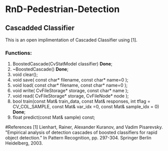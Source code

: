 # RnD-Pedestrian-Detection

## Cascadded Classifier
 This is an open implimentation of Cascaded Classifier using [1].
### Functions:
1. BoostedCascade(CvStatModel classifier) **Done**;
2. ~BoostedCascade() **Done**;
3. void clear();
4. void save( const char* filename, const char* name=0 );
5. void load( const char* filename, const char* name=0 );
6. void write( CvFileStorage* storage, const char* name );
7. void read( CvFileStorage* storage, CvFileNode* node );
8. bool train(const Mat& train_data, const Mat& responses, int tflag = CV_COL_SAMPLE, const Mat& var_idx =0, const Mat& sample_idx = 0) **Done**;
9. float predict(const Mat& sample) const;


#References
[1] Lienhart, Rainer, Alexander Kuranov, and Vadim Pisarevsky. "Empirical analysis of detection cascades of boosted classifiers for rapid object detection." In Pattern Recognition, pp. 297-304. Springer Berlin Heidelberg, 2003.